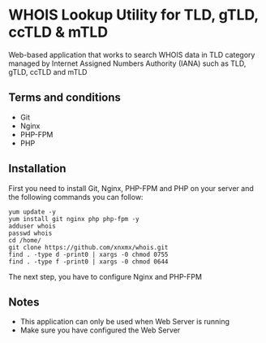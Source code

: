 # WHOIS Lookup Utility for TLD, gTLD, ccTLD & mTLD

Web-based application that works to search WHOIS data in TLD category managed by Internet Assigned Numbers Authority (IANA) such as TLD, gTLD, ccTLD and mTLD

## Terms and conditions
- Git
- Nginx
- PHP-FPM
- PHP

## Installation
First you need to install Git, Nginx, PHP-FPM and PHP on your server and the following commands you can follow:

```
yum update -y
yum install git nginx php php-fpm -y
adduser whois
passwd whois
cd /home/
git clone https://github.com/xnxmx/whois.git
find . -type d -print0 | xargs -0 chmod 0755
find . -type f -print0 | xargs -0 chmod 0644
```
The next step, you have to configure Nginx and PHP-FPM

## Notes
- This application can only be used when Web Server is running
- Make sure you have configured the Web Server

